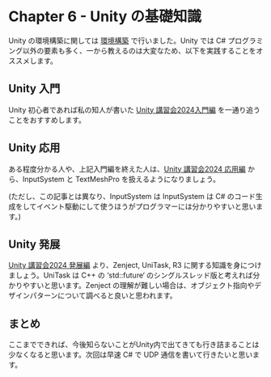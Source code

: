 # Chapter 6 - Unity の基礎知識

Unity の環境構築に関しては [環境構築](/chapter_2) で行いました。Unity では C# プログラミング以外の要素も多く、一から教えるのは大変なため、以下を実践することをオススメします。

## Unity 入門

Unity 初心者であれば私の知人が書いた [Unity 講習会2024入門編](
https://tuatmcc.com/blog/UnityLec2024Step1/) を一通り追うことをおすすめします。

## Unity 応用

ある程度分かる人や、上記入門編を終えた人は、[Unity 講習会2024 応用編](https://tuatmcc.com/blog/UnityLec2024Step2/) から、InputSystem と TextMeshPro を扱えるようになりましょう。

(ただし、この記事とは異なり、InputSystem は InputSystem は C# のコード生成をしてイベント駆動にして使うほうがプログラマーには分かりやすいと思います。)

## Unity 発展

[Unity 講習会2024 発展編](https://tuatmcc.com/blog/UnityLec2024Step3/) より、Zenject, UniTask, R3 に関する知識を身につけましょう。UniTask は C++ の ‘std::future‘ のシングルスレッド版と考えれば分かりやすいと思います。Zenject の理解が難しい場合は、オブジェクト指向やデザインパターンについて調べると良いと思われます。


## まとめ

ここまでできれば、今後知らないことがUnity内で出てきても行き詰まることは少なくなると思います。次回は早速 C# で UDP 通信を書いて行きたいと思います。